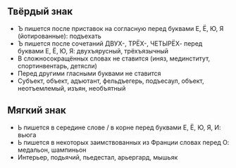 ## Твёрдый знак
- Ъ пишется после приставок на согласную перед буквами Е, Ё, Ю, Я (йотированные): подъехать
- Ъ пишется после сочетаний ДВУХ-, ТРЁХ-, ЧЕТЫРЁХ- перед буквами Е, Ё, Ю, Я: двухъярусный, трёхъязычный  
- В сложносокращённых словах не ставится (иняз, мединститут, спортинвентарь, детясли)
- Перед другими гласными буквами не ставится
- Субъект, объект, адъютант, фельдъегерь, подъесаул, объект, неотъемлемый, изъян, необъятный
## Мягкий знак
- Ь пишется в середине слове / в корне перед буквами Е, Ё, Ю, Я, И: вьюга
- Ь пишется в некоторых заимствованных из Франции словах перед О: медальон, шампиньон 
- Интерьер, подьячий, пьедестал, арьергард, мышьяк